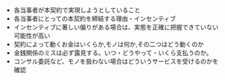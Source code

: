- 各当事者が本契約で実現しようとしていること
- 各当事者にとっての本契約を締結する理由・インセンティブ
 - インセンティブに著しい偏りがある場合は、実態を正確に把握できていない可能性が高い
- 契約によって動くお金はいくらか,モノは何か,その二つはどう動くのか
 - 金銭関係のミスは必ず露見する。いつ・どうやって・いくら支払うのか。
 - コンサル委託など、モノを扱わない場合はどういうサービスを受けるのかを確認
